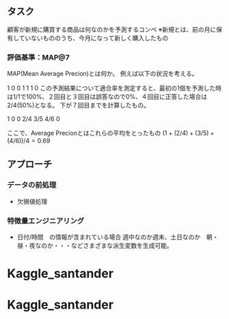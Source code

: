 ## タスク
顧客が新規に購買する商品は何なのかを予測するコンペ
※新規とは、前の月に保有していないもののうち、今月になって新しく購入したもの

### 評価基準：MAP@7
MAP(Mean Average Precion)とは何か。
例えば以下の状況を考える。

1 0 0 1 1 1 0 
この予測結果について適合率を測定すると、最初の1個を予測した時は1/1で100%、２回目と３回目は誤答なので0%、４回目に正答した場合は2/4(50%)となる。
下が７回目までを計算したもの。

1 0 0 2/4 3/5 4/6 0

ここで、Average Precionとはこれらの平均をとったもの
$(1+(2/4)+(3/5)+(4/6))/4 = 0.69$


## アプローチ
### データの前処理
+ 欠損値処理

### 特徴量エンジニアリング
+ 日付/時間　の情報が含まれている場合
週中なのか週末、土日なのか　朝・昼・夜なのか・・・などさまざまな派生変数を生成可能。

# Kaggle_santander
# Kaggle_santander
